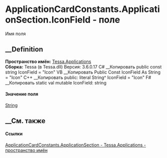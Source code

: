 # ApplicationCardConstants.ApplicationSection.IconField - поле
Имя поля
## __Definition
 **Пространство имён:** [Tessa.Applications](N_Tessa_Applications.htm)  
 **Сборка:** Tessa (в Tessa.dll) Версия: 3.6.0.17
C# __Копировать
     public const string IconField = "Icon"
VB __Копировать
     Public Const IconField As String = "Icon"
C++ __Копировать
     public:
    literal String^ IconField = "Icon"
F# __Копировать
     static val mutable IconField: string
#### Значение поля
[String](https://learn.microsoft.com/dotnet/api/system.string)
##  __См. также
#### Ссылки
[ApplicationCardConstants.ApplicationSection -
](T_Tessa_Applications_ApplicationCardConstants_ApplicationSection.htm)
[Tessa.Applications - пространство имён](N_Tessa_Applications.htm)
